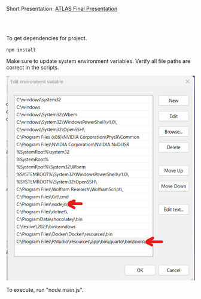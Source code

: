 Short Presentation: 
[ATLAS Final Presentation](https://docs.google.com/presentation/d/1sURnbr5knghL71Ta6FU2Ub-EKgcPxsVj16ODFiYFmu4/edit?usp=sharing)

<br />
<br />

To get dependencies for project.

```
npm install
```

Make sure to update system environment variables. Verify all file paths are correct in the scripts.

![1714362307067](image/README/1714362307067.png)

To execute, run "node main.js".



